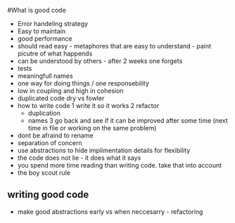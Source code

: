 #What is good code

* Error handeling strategy
* Easy to maintain
* good performance
* should read easy - metaphores that are easy to understand - paint picutre of what happends
* can be understood by others - after 2 weeks one forgets
* tests
* meaningfull names
* one way for doing things / one responsebility
* low in coupling and high in cohesion
* duplicated code dry vs fowler
* how to write code
  1 write it so it works
  2 refactor
    * duplication
    * names
  3 go back and see if it can be improved after some time (next time in file or working on the same problem)
* dont be afraind to rename
* separation of concern
* use abstractions to hide implimentation details for flexibility
* the code does not lie - it does what it says
* you spend more time reading than writing code. take that into account
* the boy scout rule

## writing good code
* make good abstractions early vs when neccesarry - refactoring
